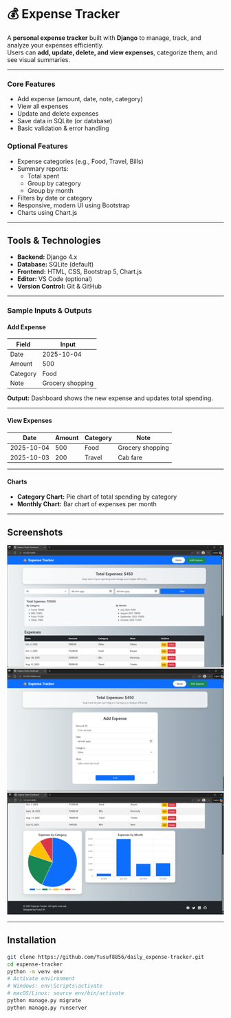 # 💰 Expense Tracker

A **personal expense tracker** built with **Django** to manage, track, and analyze your expenses efficiently.  
Users can **add, update, delete, and view expenses**, categorize them, and see visual summaries.

---

### Core Features
- Add expense (amount, date, note, category)
- View all expenses
- Update and delete expenses
- Save data in SQLite (or database)
- Basic validation & error handling

### Optional Features
- Expense categories (e.g., Food, Travel, Bills)
- Summary reports:
  - Total spent
  - Group by category
  - Group by month
- Filters by date or category
- Responsive, modern UI using Bootstrap
- Charts using Chart.js

---

## Tools & Technologies

- **Backend:** Django 4.x  
- **Database:** SQLite (default)  
- **Frontend:** HTML, CSS, Bootstrap 5, Chart.js  
- **Editor:** VS Code (optional)  
- **Version Control:** Git & GitHub  

---

### **Sample Inputs & Outputs**

#### **Add Expense**
| Field    | Input           |
|----------|----------------|
| Date     | 2025-10-04      |
| Amount   | 500             |
| Category | Food            |
| Note     | Grocery shopping|

**Output:** Dashboard shows the new expense and updates total spending.

---

#### **View Expenses**
| Date       | Amount | Category | Note              |
|------------|--------|----------|-----------------|
| 2025-10-04 | 500    | Food     | Grocery shopping|
| 2025-10-03 | 200    | Travel   | Cab fare        |

---

#### **Charts**
- **Category Chart:** Pie chart of total spending by category  
- **Monthly Chart:** Bar chart of expenses per month  

---

## Screenshots

<!-- Add screenshots in `screenshots/` folder -->
![Dashboard](https://github.com/Yusuf8856/daily_expense-tracker/blob/main/screenshots/Home-1.png)
![Add Expense](https://github.com/Yusuf8856/daily_expense-tracker/blob/main/screenshots/Add-Expenses.png)
![Charts](https://github.com/Yusuf8856/daily_expense-tracker/blob/main/screenshots/Home-2.png)

---

## Installation

```bash
git clone https://github.com/Yusuf8856/daily_expense-tracker.git
cd expense-tracker
python -m venv env
# Activate environment
# Windows: env\Scripts\activate
# macOS/Linux: source env/bin/activate
python manage.py migrate
python manage.py runserver
